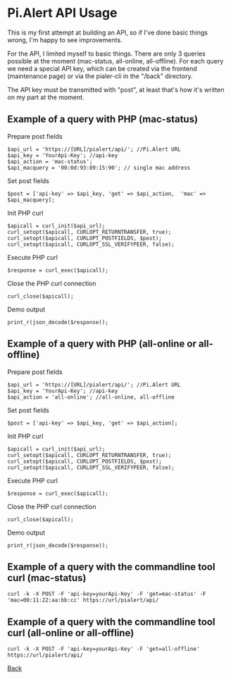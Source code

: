 # Pi.Alert API Usage
<!--- --------------------------------------------------------------------- --->
This is my first attempt at building an API, so if I've done basic things wrong, I'm happy to see improvements.

For the API, I limited myself to basic things. There are only 3 queries possible at the moment (mac-status, all-online, 
all-offline). For each query we need a special API key, which can be created via the frontend (maintenance page) or 
via the pialer-cli in the "/back" directory.

The API key must be transmitted with "post", at least that's how it's written on my part at the moment.

## Example of a query with PHP (mac-status)

Prepare post fields
```
$api_url = 'https://[URL]/pialert/api/'; //Pi.Alert URL
$api_key = 'YourApi-Key'; //api-key
$api_action = 'mac-status';
$api_macquery = '00:0d:93:89:15:90'; // single mac address
```

Set post fields
```
$post = ['api-key' => $api_key, 'get' => $api_action,  'mac' => $api_macquery];
```

Init PHP curl
```
$apicall = curl_init($api_url);
curl_setopt($apicall, CURLOPT_RETURNTRANSFER, true);
curl_setopt($apicall, CURLOPT_POSTFIELDS, $post);
curl_setopt($apicall, CURLOPT_SSL_VERIFYPEER, false);
```

Execute PHP curl
```
$response = curl_exec($apicall);
```

Close the PHP curl connection
```
curl_close($apicall);
```

Demo output
```
print_r(json_decode($response));
```

## Example of a query with PHP (all-online or all-offline)

Prepare post fields
```
$api_url = 'https://[URL]/pialert/api/'; //Pi.Alert URL
$api_key = 'YourApi-Key'; //api-key
$api_action = 'all-online'; //all-online, all-offline
```

Set post fields
```
$post = ['api-key' => $api_key, 'get' => $api_action];
```

Init PHP curl
```
$apicall = curl_init($api_url);
curl_setopt($apicall, CURLOPT_RETURNTRANSFER, true);
curl_setopt($apicall, CURLOPT_POSTFIELDS, $post);
curl_setopt($apicall, CURLOPT_SSL_VERIFYPEER, false);
```

Execute PHP curl
```
$response = curl_exec($apicall);
```

Close the PHP curl connection
```
curl_close($apicall);
```

Demo output
```
print_r(json_decode($response));
```

## Example of a query with the commandline tool curl (mac-status)
```
curl -k -X POST -F 'api-key=yourApi-Key' -F 'get=mac-status' -F 'mac=00:11:22:aa:bb:cc' https://url/pialert/api/
```

## Example of a query with the commandline tool curl (all-online or all-offline)

```
curl -k -X POST -F 'api-key=yourApi-Key' -F 'get=all-offline' https://url/pialert/api/
```

[Back](https://github.com/leiweibau/Pi.Alert#api)
